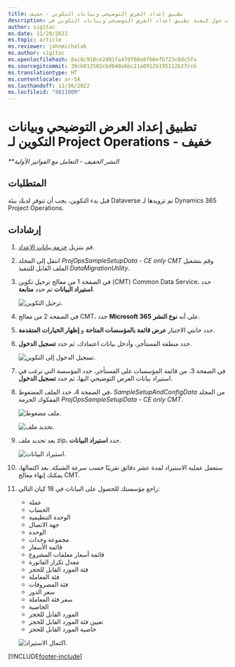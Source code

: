 ```yaml
---
title: تطبيق إعداد العرض التوضيحي وبيانات التكوين - خفيف
description: يوفر هذا المقال معلومات حول كيفية تطبيق اعداد العرض التوضيحي وبيانات التكوين‬ في Project Operations.
author: sigitac
ms.date: 11/29/2022
ms.topic: article
ms.reviewer: johnmichalak
ms.author: sigitac
ms.openlocfilehash: 8ac8c910ce2d91fa47df08e8fb6efb723c0dc5fa
ms.sourcegitcommit: 38cb012502cbd640abbc21a0912b195112b27ccb
ms.translationtype: HT
ms.contentlocale: ar-SA
ms.lasthandoff: 11/30/2022
ms.locfileid: "9811009"
---
```

# <a name="apply-demo-setup-and-configuration-data-for-project-operations---lite"></a>تطبيق إعداد العرض التوضيحي وبيانات التكوين لـ Project Operations - خفيف 

_**النشر الخفيف - التعامل مع الفواتير الأولية_



## <a name="prerequisites"></a>المتطلبات

قبل بدء التكوين، يجب أن تتوفر لديك بيئة Dataverse تم تزويدها لـ Dynamics 365 Project Operations.


## <a name="instructions"></a>إرشادات

1. قم بتنزيل [حزمة بيانات الإعداد](https://download.microsoft.com/download/3/4/1/341bf279-a64f-4baa-af31-ce624859b518/ProjOpsSampleSetupData-%20CE%20only.zip). 
1. انتقل إلى المجلد *ProjOpsSampleSetupData - CE only CMT* وقم بتشغيل الملف القابل للتنفيذ *DataMigrationUtility*.
1. في الصفحة 1 من معالج ترحيل تكوين (CMT) Common Data Service، حدد **استيراد البيانات** ثم حدد **متابعة**.

    ![ترحيل التكوين.](./media/1ConfigurationMigration.png)

1. في الصفحة 2 من معالج CMT، حدد **Microsoft 365** على أنه **نوع النشر**.
1. حدد خانتي الاختيار **عرض قائمة بالمؤسسات المتاحة** و **إظهار الخيارات المتقدمة**‬.
1. حدد منطقة المستأجر، وأدخل بيانات اعتمادك، ثم حدد **تسجيل الدخول**.

   ![تسجيل الدخول إلى التكوين.](./media/2ConfigurationSignin.png)

1. في الصفحة 3، من قائمة المؤسسات على المستأجر، حدد المؤسسة التي ترغب في استيراد بيانات العرض التوضيحي اليها، ثم حدد **تسجيل الدخول**.
1. في الصفحة 4، حدد الملف المضغوط، *SampleSetupAndConfigData* من المجلد المفكوك الحزمة *ProjOpsSampleSetupData - CE only CMT*.

   ![ملف مضغوط.](./media/3ZipFile.png)

   ![تحديد ملف.](./media/4SelectAFile.png)

1. بعد تحديد ملف zip، حدد **استيراد البيانات**.

   ![استيراد البيانات.](./media/5ImportData.png)

1. ستعمل عملية الاستيراد لمدة عشر دقائق تقريبًا حسب سرعة الشبكة. بعد اكتمالها، يمكنك إنهاء معالج CMT. 
1. راجع مؤسستك للحصول على البيانات في 18 كيان التالي:

    -   عملة
    -   الحساب
    -   الوحدة التنظيمية
    -   ‏‫جهة الاتصال‬
    -   الوحدة
    -   مجموعة وحدات
    -   قائمة الأسعار
    -   قائمة أسعار معلمات المشروع 
    -   معدل تكرار الفاتورة
    -   فئة المورد القابل للحجز
    -   فئة المعاملة
    -   فئة المصروفات
    -   سعر الدور
    -   سعر فئة المعاملة
    -   ‏‫الخاصية‬
    -   المورد القابل للحجز
    -   تعيين فئة المورد القابل للحجز
    -   خاصية المورد القابل للحجز

    ![اكتمال الاستيراد.](./media/6CompleteImport.png)


[!INCLUDE[footer-include](../includes/footer-banner.md)]
